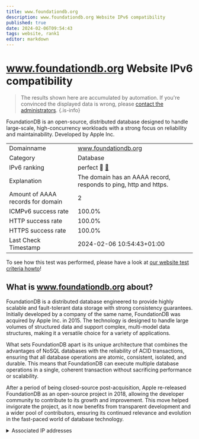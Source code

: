 ```yaml
---
title: www.foundationdb.org
description: www.foundationdb.org Website IPv6 compatibility
published: true
date: 2024-02-06T09:54:43
tags: website, rank1
editor: markdown
---
```


# www.foundationdb.org Website IPv6 compatibility

> The results shown here are accumulated by automation. If you're convinced the displayed data is wrong, please [contact the administrators](/howto/chat). 
{.is-info}

FoundationDB is an open-source, distributed database designed to handle large-scale, high-concurrency workloads with a strong focus on reliability and maintainability. Developed by Apple Inc.


|   |   |
| - | - |
| Domainname | www.foundationdb.org
| Category | Database |
| IPv6 ranking | perfect :1st_place_medal: [🔗](/howto/ranking) |
| Explanation | The domain has an AAAA record, responds to ping, http and https. |
| Amount of AAAA records for domain | 2 |
| ICMPv6 success rate | 100.0%|
| HTTP success rate | 100.0% |
| HTTPS success rate | 100.0% |
| Last Check Timestamp | 2024-02-06 10:54:43+01:00 |

To see how this test was performed, please have a look at [our website test criteria howto](/howto/testcriteria/website)!


## What is www.foundationdb.org about?
FoundationDB is a distributed database engineered to provide highly scalable and fault-tolerant data storage with strong consistency guarantees. Initially developed by a company of the same name, FoundationDB was acquired by Apple Inc. in 2015. The technology is designed to handle large volumes of structured data and support complex, multi-model data structures, making it a versatile choice for a variety of applications.

What sets FoundationDB apart is its unique architecture that combines the advantages of NoSQL databases with the reliability of ACID transactions, ensuring that all database operations are atomic, consistent, isolated, and durable. This means that FoundationDB can execute multiple database operations in a single, coherent transaction without sacrificing performance or scalability.

After a period of being closed-source post-acquisition, Apple re-released FoundationDB as an open-source project in 2018, allowing the developer community to contribute to its growth and improvement. This move helped invigorate the project, as it now benefits from transparent development and a wider pool of contributors, ensuring its continued relevance and evolution in the fast-paced world of database technology.



<details>
<summary>Associated IP addresses</summary>

2a01:b740:a1a:f100::2

2a01:b740:a1a:f000::1

</details>
